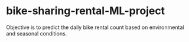 # bike-sharing-rental-ML-project
Objective is to predict the daily bike rental count based on environmental and seasonal conditions.
